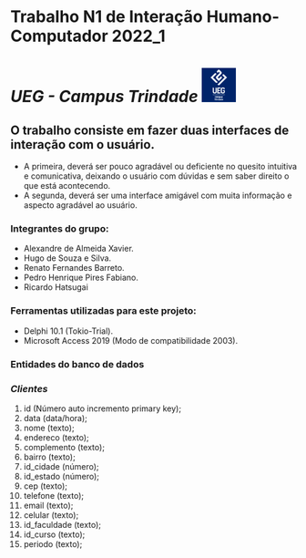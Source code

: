 # **Trabalho N1 de Interação Humano-Computador 2022_1**
# *UEG - Campus Trindade*    <img src="imagens/uegTrindade.png" width="60" height="60">

## O trabalho consiste em fazer duas interfaces de interação com o usuário.
- A primeira, deverá ser pouco agradável ou deficiente no quesito intuitiva e comunicativa, deixando o usuário com dúvidas e sem saber direito o que está acontecendo.
- A segunda, deverá ser uma interface amigável com muita informação e aspecto agradável ao usuário.

### Integrantes do grupo:
- Alexandre de Almeida Xavier.
- Hugo de Souza e Silva.
- Renato Fernandes Barreto.
- Pedro Henrique Pires Fabiano.
- Ricardo Hatsugai

### Ferramentas utilizadas para este projeto:
- Delphi 10.1 (Tokio-Trial).
- Microsoft Access 2019 (Modo de compatibilidade 2003).

### Entidades do banco de dados
### *Clientes*
  1. id (Número auto incremento primary key);
  2. data (data/hora);
  3. nome (texto);
  4. endereco (texto);
  5. complemento (texto);
  6. bairro (texto);
  7. id_cidade (número);
  8. id_estado (número);
  9. cep (texto);
  10. telefone (texto);
  11. email (texto);
  12. celular (texto);
  13. id_faculdade (texto);
  14. id_curso (texto);
  15. periodo (texto);
